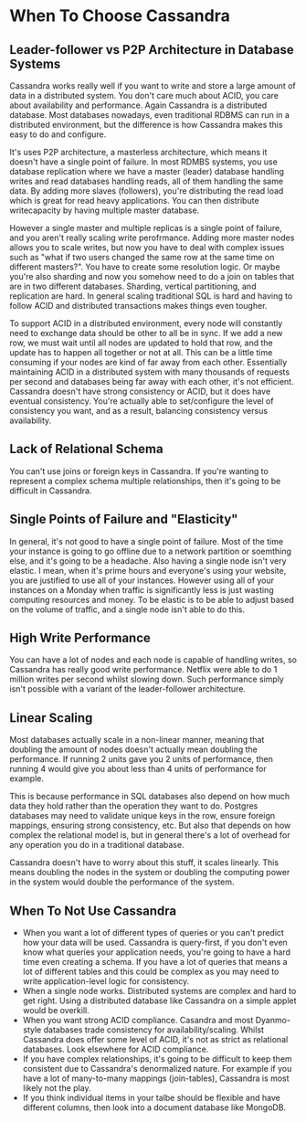 # When To Choose Cassandra

## Leader-follower vs P2P Architecture in Database Systems
Cassandra works really well if you want to write and store a large amount of data in a distributed system. You don't care much about ACID, you care about availability and performance. Again Cassandra is a distributed database. Most databases nowadays, even traditional RDBMS can run in a distributed environment, but the difference is how Cassandra makes this easy to do and configure.

It's uses P2P architecture, a masterless architecture, which means it doesn't have a single point of failure. In most RDMBS systems, you use database replication where we have a master (leader) database handling writes and read databases handling reads, all of them handling the same data. By adding more slaves (followers), you're distributing the read load which is great for read heavy applications. You can then distribute writecapacity by having multiple master database. 

However a single master and multiple replicas is a single point of failure, and you aren't really scaling write perofrmance. Adding more master nodes allows you to scale writes, but now you have to deal with complex issues such as "what if two users changed the same row at the same time on different masters?". You have to create some resolution logic. Or maybe you're also sharding and now you somehow need to do a join on tables that are in two different databases. Sharding, vertical partitioning, and replication are hard. In general scaling traditional SQL is hard and having to follow ACID and distributed transactions makes things even tougher.

To support ACID in a distributed environment, every node will constantly need to exchange data should be other to all be in sync. If we add a new row, we must wait until all nodes are updated to hold that row, and the update has to happen all together or not at all. This can be a little time consuming if your nodes are kind of far away from each other. Essentially maintaining ACID in a distributed system with many thousands of requests per second and databases being far away with each other, it's not efficient. Cassandra doesn't have strong consistency or ACID, but it does have eventual consistency. You're actually able to set/configure the level of consistency you want, and as a result, balancing consistency versus availability.

## Lack of Relational Schema
You can't use joins or foreign keys in Cassandra. If you're wanting to represent a complex schema multiple relationships, then it's going to be difficult in Cassandra.

## Single Points of Failure and "Elasticity"
In general, it's not good to have a single point of failure. Most of the time your instance is going to go offline due to a network partition or soemthing else, and it's going to be a headache. Also having a single node isn't very elastic. I mean, when it's prime hours and everyone's using your website, you are justified to use all of your instances. However using all of your instances on a Monday when traffic is significantly less is just wasting computing resources and money. To be elastic is to be able to adjust based on the volume of traffic, and a single node isn't able to do this.

## High Write Performance
You can have a lot of nodes and each node is capable of handling writes, so Cassandra has really good write performance. Netflix were able to do 1 million writes per second whilst slowing down. Such performance simply isn't possible with a variant of the leader-follower architecture.

## Linear Scaling 
Most databases actually scale in a non-linear manner, meaning that doubling the amount of nodes doesn't actually mean doubling the performance. If running 2 units gave you 2 units of performance, then running 4 would give you about less than 4 units of performance for example.

This is because performance in SQL databases also depend on how much data they hold rather than the operation they want to do. Postgres databases may need to validate unique keys in the row, ensure foreign mappings, ensuring strong consistency, etc. But also that depends on how complex the relational model is, but in general there's a lot of overhead for any operation you do in a traditional database. 

Cassandra doesn't have to worry about this stuff, it scales linearly. This means doubling the nodes in the system or doubling the computing power in the system would double the performance of the system.

## When To Not Use Cassandra
- When you want a lot of different types of queries or you can't predict how your data will be used. Cassandra is query-first, if you don't even know what queries your application needs, you're going to have a hard time even creating a schema. If you have a lot of queries that means a lot of different tables and this could be complex as you may need to write application-level logic for consistency.
- When a single node works. Distributed systems are complex and hard to get right. Using a distributed database like Cassandra on a simple applet would be overkill.
- When you want strong ACID compliance. Casandra and most Dyanmo-style databases trade consistency for availability/scaling. Whilst Cassandra does offer some level of ACID, it's not as strict as relational databases. Look elsewhere for ACID compliance.
- If you have complex relationships, it's going to be difficult to keep them consistent due to Cassandra's denormalized nature. For example if you have a lot of many-to-many mappings (join-tables), Cassandra is most likely not the play.
- If you think individual items in your talbe should be flexible and have different columns, then look into a document database like MongoDB.

